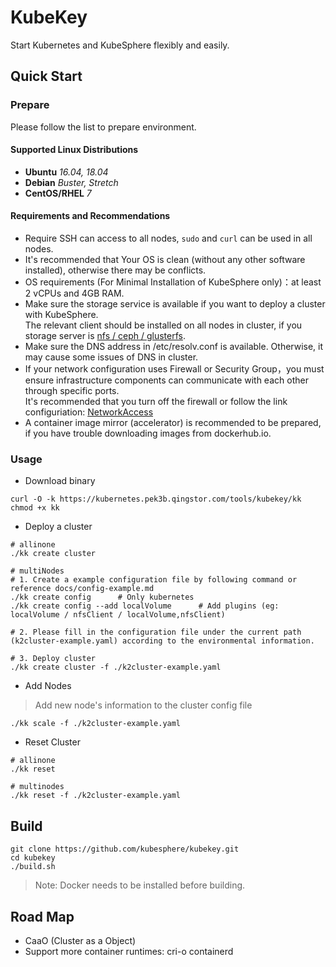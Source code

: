 # KubeKey
Start Kubernetes and KubeSphere flexibly and easily.
## Quick Start
### Prepare
Please follow the list to prepare environment.
#### Supported Linux Distributions
* **Ubuntu**  *16.04, 18.04*
* **Debian**  *Buster, Stretch*
* **CentOS/RHEL**  *7*
#### Requirements and Recommendations
* Require SSH can access to all nodes, `sudo` and `curl` can be used in all nodes.
* It's recommended that Your OS is clean (without any other software installed), otherwise there may be conflicts.
* OS requirements (For Minimal Installation of KubeSphere only)：at least 2 vCPUs and 4GB RAM.
* Make sure the storage service is available if you want to deploy a cluster with KubeSphere.<br>
  The relevant client should be installed on all nodes in cluster, if you storage server is [nfs / ceph / glusterfs](./docs/storage-client.md).
* Make sure the DNS address in /etc/resolv.conf is available. Otherwise, it may cause some issues of DNS in cluster.
* If your network configuration uses Firewall or Security Group，you must ensure infrastructure components can communicate with each other through specific ports.<br>
  It's recommended that you turn off the firewall or follow the link configuriation: [NetworkAccess](./docs/network-access.md)
* A container image mirror (accelerator) is recommended to be prepared, if you have trouble downloading images from dockerhub.io.          

### Usage
* Download binary
```shell script
curl -O -k https://kubernetes.pek3b.qingstor.com/tools/kubekey/kk
chmod +x kk
```
* Deploy a cluster
```shell script
# allinone
./kk create cluster

# multiNodes
# 1. Create a example configuration file by following command or reference docs/config-example.md
./kk create config      # Only kubernetes
./kk create config --add localVolume      # Add plugins (eg: localVolume / nfsClient / localVolume,nfsClient)

# 2. Please fill in the configuration file under the current path (k2cluster-example.yaml) according to the environmental information.

# 3. Deploy cluster
./kk create cluster -f ./k2cluster-example.yaml
```
* Add Nodes
> Add new node's information to the cluster config file
```shell script
./kk scale -f ./k2cluster-example.yaml
```
* Reset Cluster
```shell script
# allinone
./kk reset

# multinodes
./kk reset -f ./k2cluster-example.yaml
```

## Build
```shell script
git clone https://github.com/kubesphere/kubekey.git
cd kubekey
./build.sh
```
> Note: Docker needs to be installed before building.
## Road Map
* CaaO (Cluster as a Object)
* Support more container runtimes: cri-o containerd

